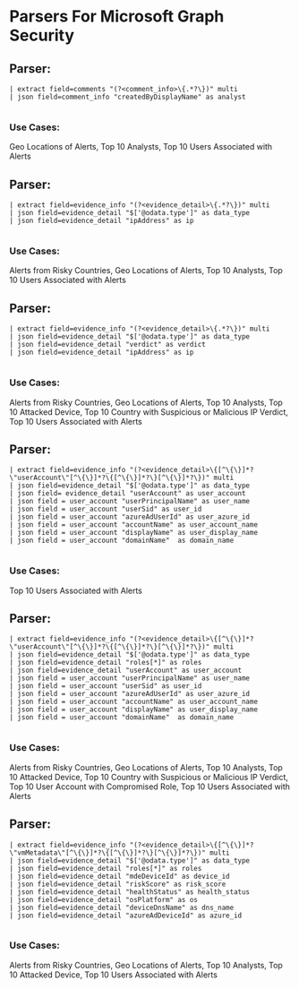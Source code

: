 # Parsers For Microsoft Graph Security

## Parser:
```
| extract field=comments "(?<comment_info>\{.*?\})" multi
| json field=comment_info "createdByDisplayName" as analyst
 
```
### Use Cases:
Geo Locations of Alerts, Top 10 Analysts, Top 10 Users Associated with Alerts



## Parser:
```
| extract field=evidence_info "(?<evidence_detail>\{.*?\})" multi
| json field=evidence_detail "$['@odata.type']" as data_type
| json field=evidence_detail "ipAddress" as ip
 
```
### Use Cases:
Alerts from Risky Countries, Geo Locations of Alerts, Top 10 Analysts, Top 10 Users Associated with Alerts



## Parser:
```
| extract field=evidence_info "(?<evidence_detail>\{.*?\})" multi
| json field=evidence_detail "$['@odata.type']" as data_type
| json field=evidence_detail "verdict" as verdict
| json field=evidence_detail "ipAddress" as ip
 
```
### Use Cases:
Alerts from Risky Countries, Geo Locations of Alerts, Top 10 Analysts, Top 10 Attacked Device, Top 10 Country with Suspicious or Malicious IP Verdict, Top 10 Users Associated with Alerts



## Parser:
```
| extract field=evidence_info "(?<evidence_detail>\{[^\{\}]*?\"userAccount\"[^\{\}]*?\{[^\{\}]*?\}[^\{\}]*?\})" multi
| json field=evidence_detail "$['@odata.type']" as data_type
| json field= evidence_detail "userAccount" as user_account
| json field = user_account "userPrincipalName" as user_name
| json field = user_account "userSid" as user_id
| json field = user_account "azureAdUserId" as user_azure_id
| json field = user_account "accountName" as user_account_name
| json field = user_account "displayName" as user_display_name
| json field = user_account "domainName"  as domain_name
 
```
### Use Cases:
Top 10 Users Associated with Alerts



## Parser:
```
| extract field=evidence_info "(?<evidence_detail>\{[^\{\}]*?\"userAccount\"[^\{\}]*?\{[^\{\}]*?\}[^\{\}]*?\})" multi
| json field=evidence_detail "$['@odata.type']" as data_type
| json field=evidence_detail "roles[*]" as roles
| json field=evidence_detail "userAccount" as user_account
| json field = user_account "userPrincipalName" as user_name
| json field = user_account "userSid" as user_id
| json field = user_account "azureAdUserId" as user_azure_id
| json field = user_account "accountName" as user_account_name
| json field = user_account "displayName" as user_display_name
| json field = user_account "domainName"  as domain_name
 
```
### Use Cases:
Alerts from Risky Countries, Geo Locations of Alerts, Top 10 Analysts, Top 10 Attacked Device, Top 10 Country with Suspicious or Malicious IP Verdict, Top 10 User Account with Compromised Role, Top 10 Users Associated with Alerts



## Parser:
```
| extract field=evidence_info "(?<evidence_detail>\{[^\{\}]*?\"vmMetadata\"[^\{\}]*?\{[^\{\}]*?\}[^\{\}]*?\})" multi
| json field=evidence_detail "$['@odata.type']" as data_type
| json field=evidence_detail "roles[*]" as roles
| json field=evidence_detail "mdeDeviceId" as device_id
| json field=evidence_detail "riskScore" as risk_score
| json field=evidence_detail "healthStatus" as health_status
| json field=evidence_detail "osPlatform" as os 
| json field=evidence_detail "deviceDnsName" as dns_name
| json field=evidence_detail "azureAdDeviceId" as azure_id
 
```
### Use Cases:
Alerts from Risky Countries, Geo Locations of Alerts, Top 10 Analysts, Top 10 Attacked Device, Top 10 Users Associated with Alerts


